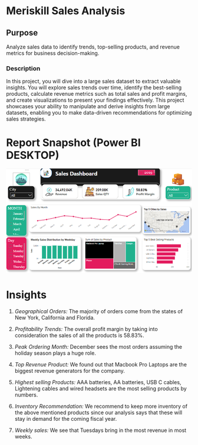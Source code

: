 

# Meriskill Sales Analysis


## Purpose

Analyze sales data to identify trends, top-selling products, and revenue metrics for business decision-making.


### Description 

In this project, you will dive into a large sales dataset to extract valuable insights. You will explore sales trends over time, identify the best-selling products, calculate revenue metrics such as total sales and profit margins, and create visualizations to present your findings effectively. This project showcases your ability to manipulate and derive insights from large datasets, enabling you to make data-driven recommendations for optimizing sales strategies.

# Report Snapshot (Power BI DESKTOP)
![Analysis Dashboard](https://github.com/C-Mehra/Sales-Analysis/blob/main/Sales%20Analysis_Meriskill_PR1.png)


# Insights

1. *Geographical Orders:* The majority of orders come from the states of New York, California and Florida.

2. *Profitability Trends:* The overall profit margin by taking into consideration the sales of all the products is 58.83%.

3. *Peak Ordering Month:* December sees the most orders assuming the holiday season plays a huge role.

4. *Top Revenue Product:* We found out that Macbook Pro Laptops are the biggest revenue generators for the company.

5. *Highest selling Products:* AAA batteries, AA batteries, USB C cables, Lightening cables and wired headsets are the most selling products by numbers.

6. *Inventory Recommendation:* We recommend to keep more inventory of the above mentioned products since our analysis says that these will stay in demand for the coming fiscal year.

7. *Weekly sales:* We see that Tuesdays bring in the most revenue in most weeks.
